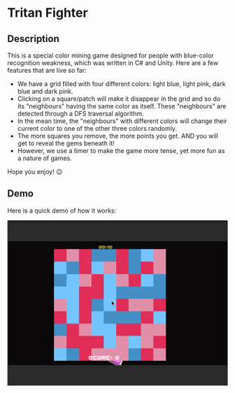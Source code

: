 # Tritan Fighter
## Description
This is a special color mining game designed for people with blue-color recognition weakness, which was written in C# and Unity. Here are a few features that are live so far:

- We have a grid filled with four different colors: light blue, light pink, dark blue and dark pink.
- Clicking on a square/patch will make it disappear in the grid and so do its "neighbours" having the same color as itself. These "neighbours" are detected through a DFS traversal algorithm.
- In the mean time, the "neighbours" with different colors will change their current color to one of the other three colors randomly.
- The more squares you remove, the more points you get. AND you will get to reveal the gems beneath it!
- However, we use a timer to make the game more tense, yet more fun as a nature of games. 

Hope you enjoy! 😉

## Demo
Here is a quick demo of how it works:

![Tritan Fighter Game Demo v.1.0](Demo/tritan_fighter_demo.GIF)
